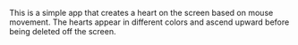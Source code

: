 This is a simple app that creates a heart on the screen based on mouse movement. The hearts appear in different colors and ascend upward before being deleted off the screen.
